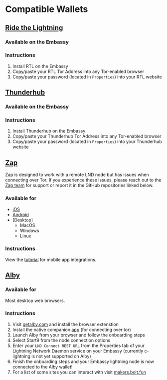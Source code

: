 # Compatible Wallets

## [Ride the Lightning](https://github.com/Ride-The-Lightning/RTL)

### Available on the Embassy

### Instructions
1. Install RTL on the Embassy
2. Copy/paste your RTL Tor Address into any Tor-enabled browser
3. Copy/paste your password (located in `Properties`) into your RTL website

## [Thunderhub](https://github.com/apotdevin/thunderhub)

### Available on the Embassy

### Instructions
1. Install Thunderhub on the Embassy
2. Copy/paste your Thunderhub Tor Address into any Tor-enabled browser
3. Copy/paste your password (located in `Properties`) into your Thunderhub website

## [Zap](https://github.com/LN-Zap/)

Zap is designed to work with a remote LND node but has issues when connecting over Tor. If you experience these issues, please reach out to the [Zap team](https://join.slack.com/t/zaphq/shared_invite/enQtMzgyNDA2NDI2Nzg0LTQwZWQ2ZWEzOWFhMjRiNWZkZWMwYTA4MzA5NzhjMDNhNTM5YzliNDA4MmZkZWZkZTFmODM4ODJkYzU3YmI3ZmI) for support or report it in the GitHub repositories linked below.

### Available for
- [iOS](https://github.com/LN-Zap/zap-iOS)
- [Android](https://github.com/LN-Zap/zap-android)
- [Desktop]
    - MacOS
    - Windows
    - Linux

### Instructions
View the [tutorial](/docs/integrations/zap) for mobile app integrations.

## [Alby](https://getalby.com)

### Available for
Most desktop web browsers.

### Instructions
1. Visit [getalby.com](https://getalby.com) and install the browser extenstion
2. Install the native companion [app](https://github.com/getAlby/alby-companion-rs) (for connecting over tor)
3. Launch Alby from your browser and follow the onboarding steps
4. Select Start9 from the node connection options
5. Enter your `LND Connect REST URL` from the Properties tab of your Lightning Network Daemon service on your Embassy (currently c-lightning is not yet supported on Alby)
6. Finish the onboarding steps and your Embassy lightning node is now connected to the Alby wallet!
7. For a list of some sites you can interact with visit [makers.bolt.fun](https://makers.bolt.fun)
